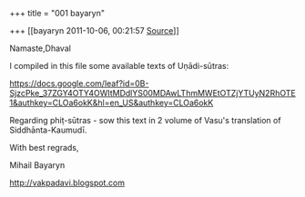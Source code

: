 +++
title = "001 bayaryn"

+++
[[bayaryn	2011-10-06, 00:21:57 [Source](https://groups.google.com/g/samskrita/c/_qGj-8uNMVM)]]



Namaste,Dhaval

  

I compiled in this file some available texts of Uṇādi-sūtras:

  

<https://docs.google.com/leaf?id=0B-SjzcPke_37ZGY4OTY4OWItMDdlYS00MDAwLThmMWEtOTZjYTUyN2RhOTE1&authkey=CLOa6okK&hl=en_US&authkey=CLOa6okK>  

  

Regarding phiṭ-sūtras - sow this text in 2 volume of Vasu's translation of Siddhānta-Kaumudī.

  

With best regrads,

Mihail Bayaryn

<http://vakpadavi.blogspot.com>

